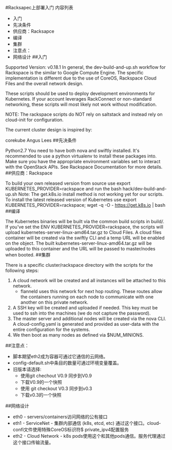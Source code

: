 #Racksapec上部署入门
内容列表
* 入门
* 先决条件
* 供应商：Racksapce
* 编译
* 集群
* 注意点：
* 网络设计
##入门

Supported Version: v0.18.1
In general, the dev-build-and-up.sh workflow for Rackspace is the similar to Google Compute Engine. The specific implementation is different due to the use of CoreOS, Rackspace Cloud Files and the overall network design.

These scripts should be used to deploy development environments for Kubernetes. If your account leverages RackConnect or non-standard networking, these scripts will most likely not work without modification.

NOTE: The rackspace scripts do NOT rely on saltstack and instead rely on cloud-init for configuration.

The current cluster design is inspired by:

corekube
Angus Lees
##先决条件

Python2.7
You need to have both nova and swiftly installed. It's recommended to use a python virtualenv to install these packages into.
Make sure you have the appropriate environment variables set to interact with the OpenStack APIs. See Rackspace Documentation for more details.
##供应商：Rackspace

To build your own released version from source use export KUBERNETES_PROVIDER=rackspace and run the bash hack/dev-build-and-up.sh
Note: The get.k8s.io install method is not working yet for our scripts.
To install the latest released version of Kubernetes use export KUBERNETES_PROVIDER=rackspace; wget -q -O - https://get.k8s.io | bash
##编译

The Kubernetes binaries will be built via the common build scripts in build/.
If you've set the ENV KUBERNETES_PROVIDER=rackspace, the scripts will upload kubernetes-server-linux-amd64.tar.gz to Cloud Files.
A cloud files container will be created via the swiftly CLI and a temp URL will be enabled on the object.
The built kubernetes-server-linux-amd64.tar.gz will be uploaded to this container and the URL will be passed to master/nodes when booted.
##集群

There is a specific cluster/rackspace directory with the scripts for the following steps:

1. A cloud network will be created and all instances will be attached to this network.
    * flanneld uses this network for next hop routing. These routes allow the containers running on each node to communicate with one another on this private network.
2. A SSH key will be created and uploaded if needed. This key must be used to ssh into the machines (we do not capture the password).
3. The master server and additional nodes will be created via the nova CLI. A cloud-config.yaml is generated and provided as user-data with the entire configuration for the systems.
4. We then boot as many nodes as defined via $NUM_MINIONS.

##注意点：

* 脚本期望eth2成为容器可通过它通信的云网络。
* config-default.sh中条目的数量可通过环境变量覆盖。 
* 旧版本请选择:
    * 使用git chechout V0.9 同步到V0.9
    * 下载V0.9的一个快照
    * 使用 git checkout V0.3 同步到v0.3
    * 下载v0.3的一个快照

##网络设计

* eth0 - servers/containers访问网络的公有接口
* eth1 - ServiceNet - 集群内部通信 (k8s, etcd, etc) 通过这个接口。cloud-confi文件使用特殊CoreOS标识符$ private_ipv4配置服务
* eth2 - Cloud Network - k8s pods使用这个和其他pods通信。服务代理通过这个接口传输流量。